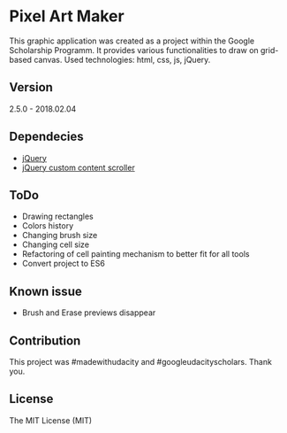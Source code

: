 # Pixel Art Maker
This graphic application was created as a project within the Google Scholarship Programm. It provides various functionalities to draw on grid-based canvas. Used technologies: html, css, js, jQuery.

## Version
2.5.0 - 2018.02.04

## Dependecies
- [jQuery](http://jquery.com/)
- [jQuery custom content scroller](http://manos.malihu.gr/jquery-custom-content-scroller/)

## ToDo
- Drawing rectangles
- Colors history
- Changing brush size
- Changing cell size
- Refactoring of cell painting mechanism to better fit for all tools
- Convert project to ES6

## Known issue
- Brush and Erase previews disappear

## Contribution
This project was #madewithudacity and #googleudacityscholars. Thank you.

## License
The MIT License (MIT)